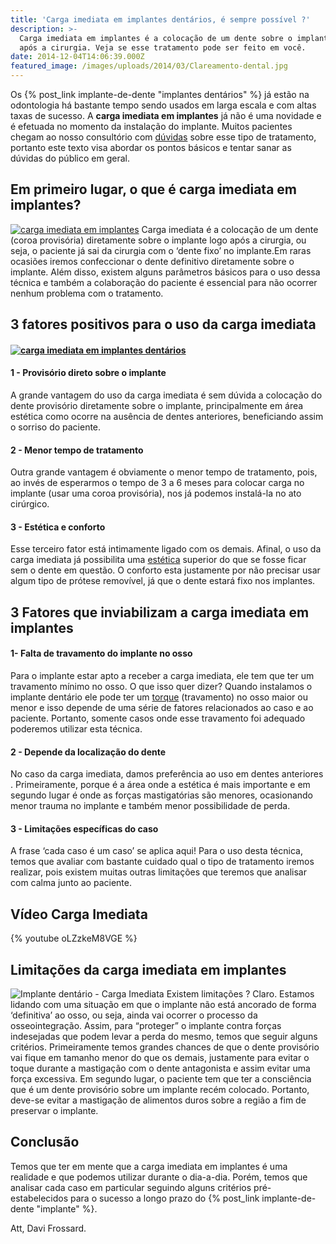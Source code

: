 ```yaml
---
title: 'Carga imediata em implantes dentários, é sempre possível ?'
description: >-
  Carga imediata em implantes é a colocação de um dente sobre o implante logo
  após a cirurgia. Veja se esse tratamento pode ser feito em você.
date: 2014-12-04T14:06:39.000Z
featured_image: /images/uploads/2014/03/Clareamento-dental.jpg
---
```


Os {% post_link implante-de-dente "implantes dentários" %} já estão na odontologia há bastante tempo sendo usados em larga escala e com altas taxas de sucesso. A **carga imediata em implantes** já não é uma novidade e é efetuada no momento da instalação do implante. Muitos pacientes chegam ao nosso consultório com [dúvidas](/tratamentos/implante-dental/) sobre esse tipo de tratamento, portanto este texto visa abordar os pontos básicos e tentar sanar as dúvidas do público em geral.

Em primeiro lugar, o que é carga imediata em implantes?
-------------------------------------------------------

[![carga imediata em implantes](/images/uploads/2013/07/Captura-de-tela-2013-07-28-às-11.41.30.png)](/images/uploads/2013/07/Captura-de-tela-2013-07-28-às-11.41.30.png) Carga imediata é a colocação de um dente (coroa provisória) diretamente sobre o implante logo após a cirurgia, ou seja, o paciente já sai da cirurgia com o ‘dente fixo’ no implante.Em raras ocasiões iremos confeccionar o dente definitivo diretamente sobre o implante. Além disso, existem alguns parâmetros básicos para o uso dessa técnica e também a colaboração do paciente é essencial para não ocorrer nenhum problema com o tratamento.

3 fatores positivos para o uso da carga imediata
------------------------------------------------

#### [![carga imediata em implantes dentários](/images/uploads/2014/03/day-clinic-boca.jpg)](/images/uploads/2014/03/day-clinic-boca.jpg)

#### 1 - Provisório direto sobre o implante

A grande vantagem do uso da carga imediata é sem dúvida a colocação do dente provisório diretamente sobre o implante, principalmente em área estética como ocorre na ausência de dentes anteriores, beneficiando assim o sorriso do paciente.

#### 2 - Menor tempo de tratamento

Outra grande vantagem é obviamente o menor tempo de tratamento, pois, ao invés de esperarmos o tempo de 3 a 6 meses para colocar carga no implante (usar uma coroa provisória), nos já podemos instalá-la no ato cirúrgico.

#### 3 - Estética e conforto

Esse terceiro fator está intimamente ligado com os demais. Afinal, o uso da carga imediata já possibilita uma [estética](/tratamentos/estetica-dos-dentes/ "Estética") superior do que se fosse ficar sem o dente em questão. O conforto esta justamente por não precisar usar algum tipo de prótese removível, já que o dente estará fixo nos implantes.

3 Fatores que inviabilizam a carga imediata em implantes
--------------------------------------------------------

#### 1- Falta de travamento do implante no osso

Para o implante estar apto a receber a carga imediata, ele tem que ter um travamento mínimo no osso. O que isso quer dizer? Quando instalamos o implante dentário ele pode ter um [torque](https://pt.wikipedia.org/wiki/Torque) (travamento) no osso maior ou menor e isso depende de uma série de fatores relacionados ao caso e ao paciente. Portanto, somente casos onde esse travamento foi adequado poderemos utilizar esta técnica.

#### 2 - Depende da localização do dente

No caso da carga imediata, damos preferência ao uso em dentes anteriores . Primeiramente, porque é a área onde a estética é mais importante e em segundo lugar é onde as forças mastigatórias são menores, ocasionando menor trauma no implante e também menor possibilidade de perda.

#### 3 - Limitações específicas do caso

A frase ‘cada caso é um caso’ se aplica aqui! Para o uso desta técnica, temos que avaliar com bastante cuidado qual o tipo de tratamento iremos realizar, pois existem muitas outras limitações que teremos que analisar com calma junto ao paciente.

Vídeo Carga Imediata
--------------------

{% youtube oLZzkeM8VGE %}

Limitações da carga imediata em implantes
-----------------------------------------

![Implante dentário - Carga Imediata](/images/uploads/2013/07/Captura-de-tela-2013-07-28-às-11.41.20.png) Existem limitações ? Claro. Estamos lidando com uma situação em que o implante não está ancorado de forma ‘definitiva’ ao osso, ou seja, ainda vai ocorrer o processo da osseointegração. Assim, para “proteger” o implante contra forças indesejadas que podem levar a perda do mesmo, temos que seguir alguns critérios. Primeiramente temos grandes chances de que o dente provisório vai fique em tamanho menor do que os demais, justamente para evitar o toque durante a mastigação com o dente antagonista e assim evitar uma força excessiva. Em segundo lugar, o paciente tem que ter a consciência que é um dente provisório sobre um implante recém colocado. Portanto, deve-se evitar a mastigação de alimentos duros sobre a região a fim de preservar o implante.

Conclusão
---------

Temos que ter em mente que a carga imediata em implantes é uma realidade e que podemos utilizar durante o dia-a-dia. Porém, temos que analisar cada caso em particular seguindo alguns critérios pré-estabelecidos para o sucesso a longo prazo do {% post_link implante-de-dente "implante" %}.

Att,
Davi Frossard.
